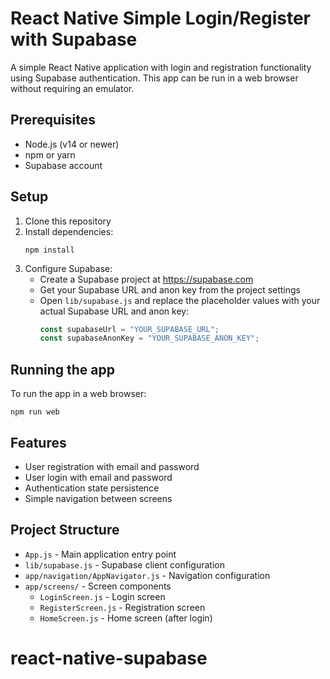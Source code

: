 # React Native Simple Login/Register with Supabase

A simple React Native application with login and registration functionality using Supabase authentication. This app can be run in a web browser without requiring an emulator.

## Prerequisites

- Node.js (v14 or newer)
- npm or yarn
- Supabase account

## Setup

1. Clone this repository
2. Install dependencies:
   ```
   npm install
   ```
3. Configure Supabase:
   - Create a Supabase project at https://supabase.com
   - Get your Supabase URL and anon key from the project settings
   - Open `lib/supabase.js` and replace the placeholder values with your actual Supabase URL and anon key:
     ```js
     const supabaseUrl = "YOUR_SUPABASE_URL";
     const supabaseAnonKey = "YOUR_SUPABASE_ANON_KEY";
     ```

## Running the app

To run the app in a web browser:

```
npm run web
```

## Features

- User registration with email and password
- User login with email and password
- Authentication state persistence
- Simple navigation between screens

## Project Structure

- `App.js` - Main application entry point
- `lib/supabase.js` - Supabase client configuration
- `app/navigation/AppNavigator.js` - Navigation configuration
- `app/screens/` - Screen components
  - `LoginScreen.js` - Login screen
  - `RegisterScreen.js` - Registration screen
  - `HomeScreen.js` - Home screen (after login)
# react-native-supabase
